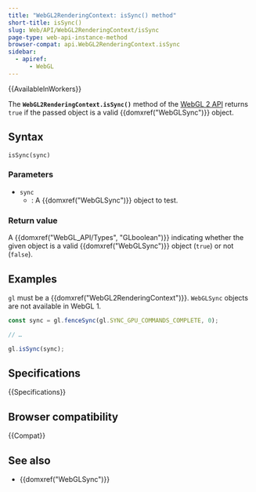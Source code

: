 ```yaml
---
title: "WebGL2RenderingContext: isSync() method"
short-title: isSync()
slug: Web/API/WebGL2RenderingContext/isSync
page-type: web-api-instance-method
browser-compat: api.WebGL2RenderingContext.isSync
sidebar:
  - apiref:
      - WebGL
---
```


{{AvailableInWorkers}}

The **`WebGL2RenderingContext.isSync()`** method of the [WebGL 2 API](/en-US/docs/Web/API/WebGL_API) returns `true` if the
passed object is a valid {{domxref("WebGLSync")}} object.

## Syntax

```js-nolint
isSync(sync)
```

### Parameters

- `sync`
  - : A {{domxref("WebGLSync")}} object to test.

### Return value

A {{domxref("WebGL_API/Types", "GLboolean")}} indicating whether the given object is a valid
{{domxref("WebGLSync")}} object (`true`) or not (`false`).

## Examples

`gl` must be a {{domxref("WebGL2RenderingContext")}}. `WebGLSync`
objects are not available in WebGL 1.

```js
const sync = gl.fenceSync(gl.SYNC_GPU_COMMANDS_COMPLETE, 0);

// …

gl.isSync(sync);
```

## Specifications

{{Specifications}}

## Browser compatibility

{{Compat}}

## See also

- {{domxref("WebGLSync")}}
